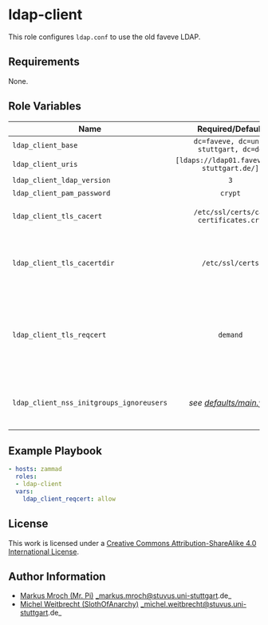 # ldap-client

This role configures `ldap.conf` to use the old faveve LDAP.

## Requirements

None.

## Role Variables

| Name                                     | Required/Default                             | Description                                                                                                                                                                    |
|------------------------------------------|:--------------------------------------------:|--------------------------------------------------------------------------------------------------------------------------------------------------------------------------------|
| `ldap_client_base`                       | `dc=faveve, dc=uni-stuttgart, dc=de`         | `BASE` value to set                                                                                                                                                            |
| `ldap_client_uris`                       | `[ldaps://ldap01.faveve.uni-stuttgart.de/]`  | List of URIs to set                                                                                                                                                            |
| `ldap_client_ldap_version`               | `3`                                          | LDAP version to use                                                                                                                                                            |
| `ldap_client_pam_password`               | `crypt`                                      | PAM password method                                                                                                                                                            |
| `ldap_client_tls_cacert`                 | `/etc/ssl/certs/ca-certificates.crt`         | Path to the CA certificate to check against                                                                                                                                    |
| `ldap_client_tls_cacertdir`              | `/etc/ssl/certs`                             | Directory where single CA certificates are placed (this is checked if `ldap_client_tls_cacert` doesn't work)                                                                   |
| `ldap_client_tls_reqcert`                | `demand`                                     | Method of checking the CA cert (`never`, `allow` (allow no cert, checking and bad certs), `try` (no cert or valid certs are allowed), `demand` (valid certificate is required) |
| `ldap_client_nss_initgroups_ignoreusers` | _see [defaults/main.yml](defaults/main.yml)_ | List of users that should never be queried to LDAP (`nss_ldap` module is necessary)                                                                                            |

## Example Playbook

```yml
- hosts: zammad
  roles:
  - ldap-client
  vars:
    ldap_client_reqcert: allow
```

## License

This work is licensed under a [Creative Commons Attribution-ShareAlike 4.0 International License](https://creativecommons.org/licenses/by-sa/4.0/).

## Author Information

- [Markus Mroch (Mr. Pi)](https://github.com/Mr-Pi) _markus.mroch@stuvus.uni-stuttgart.de_
- [Michel Weitbrecht (SlothOfAnarchy)](https://github.com/SlothOfAnarchy) _michel.weitbrecht@stuvus.uni-stuttgart.de_
